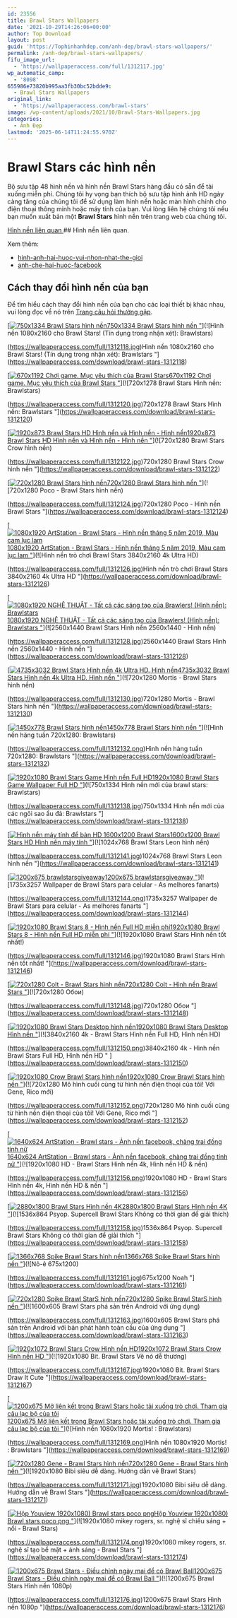 ```yaml
---
id: 23556
title: Brawl Stars Wallpapers
date: '2021-10-29T14:26:06+00:00'
author: Top Download
layout: post
guid: 'https://Tophinhanhdep.com/anh-dep/brawl-stars-wallpapers/'
permalink: /anh-dep/brawl-stars-wallpapers/
fifu_image_url:
  - 'https://wallpaperaccess.com/full/1312117.jpg'
wp_automatic_camp:
  - '8098'
655986e73820b995aa3fb30bc52bdde9:
  - Brawl Stars Wallpapers
original_link:
  - 'https://wallpaperaccess.com/brawl-stars'
image: /wp-content/uploads/2021/10/Brawl-Stars-Wallpapers.jpg
categories:
  - Ảnh Đẹp
lastmod: '2025-06-14T11:24:55.970Z'
---
```

# Brawl Stars các hình nền

Bộ sưu tập 48 hình nền và hình nền Brawl Stars hàng đầu có sẵn để tải xuống miễn phí. Chúng tôi hy vọng bạn thích bộ sưu tập hình ảnh HD ngày càng tăng của chúng tôi để sử dụng làm hình nền hoặc màn hình chính cho điện thoại thông minh hoặc máy tính của bạn. Vui lòng liên hệ chúng tôi nếu bạn muốn xuất bản một **Brawl Stars** hình nền trên trang web của chúng tôi.

[Hình nền liên quan ](#related) ## Hình nền liên quan.

   
 Xem thêm:

   
- [hinh-anh-hai-huoc-vui-nhon-nhat-the-gioi](https://tophinhanhdep.com/anh-hai-huoc/hinh-anh-hai-huoc-vui-nhon-nhat-the-gioi/)
- [anh-che-hai-huoc-facebook](https://tophinhanhdep.com/anh-che/anh-che-hai-huoc-facebook/)

## Cách thay đổi hình nền của bạn

Để tìm hiểu cách thay đổi hình nền của bạn cho các loại thiết bị khác nhau, vui lòng đọc về nó trên [Trang câu hỏi thường gặp](https://tophinhanhdep.com/faq/).

  
[[![750x1334 Brawl Stars hình nền](https://wallpaperaccess.com/full/1312117.jpg)750x1334 Brawl Stars hình nền "](https://wallpaperaccess.com/download/brawl-stars-1312117)](![Hình nền 1080x2160 cho Brawl Stars! (Tín dụng trong nhận xét): Brawlstars)

(https://wallpaperaccess.com/full/1312118.jpg)Hình nền 1080x2160 cho Brawl Stars! (Tín dụng trong nhận xét): Brawlstars "](https://wallpaperaccess.com/download/brawl-stars-1312118)

[[![670x1192 Chơi game.  Mục yêu thích của Brawl Stars](https://wallpaperaccess.com/full/1297135.jpg)670x1192 Chơi game. Mục yêu thích của Brawl Stars "](https://wallpaperaccess.com/download/brawl-stars-1297135)](![720x1278 Brawl Stars Hình nền: Brawlstars)

(https://wallpaperaccess.com/full/1312120.jpg)720x1278 Brawl Stars Hình nền: Brawlstars "](https://wallpaperaccess.com/download/brawl-stars-1312120)

[[![1920x873 Brawl Stars HD Hình nền và Hình nền - Hình nền](https://wallpaperaccess.com/full/1312121.jpg)1920x873 Brawl Stars HD Hình nền và Hình nền - Hình nền "](https://wallpaperaccess.com/download/brawl-stars-1312121)](![720x1280 Brawl Stars Crow hình nền)

(https://wallpaperaccess.com/full/1312122.jpg)720x1280 Brawl Stars Crow hình nền "](https://wallpaperaccess.com/download/brawl-stars-1312122)

[[![720x1280 Brawl Stars hình nền](https://wallpaperaccess.com/full/1312123.jpg)720x1280 Brawl Stars hình nền "](https://wallpaperaccess.com/download/brawl-stars-1312123)](![720x1280 Poco - Brawl Stars hình nền)

(https://wallpaperaccess.com/full/1312124.jpg)720x1280 Poco - Hình nền Brawl Stars "](https://wallpaperaccess.com/download/brawl-stars-1312124)

[[![1080x1920 ArtStation - Brawl Stars - Hình nền tháng 5 năm 2019, Màu cam lục lam](https://wallpaperaccess.com/full/1312125.jpg) 1080x1920 ArtStation - Brawl Stars - Hình nền tháng 5 năm 2019, Màu cam lục lam "](https://wallpaperaccess.com/download/brawl-stars-1312125)](![Hình nền trò chơi Brawl Stars 3840x2160 4k Ultra HD)

(https://wallpaperaccess.com/full/1312126.jpg)Hình nền trò chơi Brawl Stars 3840x2160 4k Ultra HD "](https://wallpaperaccess.com/download/brawl-stars-1312126)

[[![1080x1920 NGHỆ THUẬT - Tất cả các sáng tạo của Brawlers!  (Hình nền): Brawlstars](https://wallpaperaccess.com/full/1312127.jpg)1080x1920 NGHỆ THUẬT - Tất cả các sáng tạo của Brawlers! (Hình nền): Brawlstars "](https://wallpaperaccess.com/download/brawl-stars-1312127)](![2560x1440 Brawl Stars Hình nền 2560x1440 - Hình nền)

(https://wallpaperaccess.com/full/1312128.jpg)2560x1440 Brawl Stars Hình nền 2560x1440 - Hình nền "](https://wallpaperaccess.com/download/brawl-stars-1312128)

[[![4735x3032 Brawl Stars Hình nền 4k Ultra HD.  Hình nền](https://wallpaperaccess.com/full/1312129.png)4735x3032 Brawl Stars Hình nền 4k Ultra HD. Hình nền "](https://wallpaperaccess.com/download/brawl-stars-1312129)](![720x1280 Mortis - Brawl Stars hình nền)

(https://wallpaperaccess.com/full/1312130.jpg)720x1280 Mortis - Brawl Stars hình nền "](https://wallpaperaccess.com/download/brawl-stars-1312130)

[[![1450x778 Brawl Stars hình nền](https://wallpaperaccess.com/full/1312131.jpg)1450x778 Brawl Stars hình nền "](https://wallpaperaccess.com/download/brawl-stars-1312131)](![Hình nền hàng tuần 720x1280: Brawlstars)

(https://wallpaperaccess.com/full/1312132.png)Hình nền hàng tuần 720x1280: Brawlstars "](https://wallpaperaccess.com/download/brawl-stars-1312132)

[[![1920x1080 Brawl Stars Game Hình nền Full HD](https://wallpaperaccess.com/full/1312134.jpg)1920x1080 Brawl Stars Game Wallpaper Full HD "](https://wallpaperaccess.com/download/brawl-stars-1312134)](![750x1334 Hình nền mới của brawl stars: Brawlstars)

(https://wallpaperaccess.com/full/1312138.jpg)750x1334 Hình nền mới của các ngôi sao ẩu đả: Brawlstars "](https://wallpaperaccess.com/download/brawl-stars-1312138)

[[![Hình nền máy tính để bàn HD 1600x1200 Brawl Stars](https://wallpaperaccess.com/full/1312140.jpg)1600x1200 Brawl Stars HD Hình nền máy tính "](https://wallpaperaccess.com/download/brawl-stars-1312140)](![1024x768 Brawl Stars Leon hình nền)

(https://wallpaperaccess.com/full/1312141.jpg)1024x768 Brawl Stars Leon hình nền "](https://wallpaperaccess.com/download/brawl-stars-1312141)

 [[![1200x675 brawlstarsgiveaway](https://wallpaperaccess.com/full/1312142.jpg)1200x675 brawlstarsgiveaway "](https://wallpaperaccess.com/download/brawl-stars-1312142)](![1735x3257 Wallpaper de Brawl Stars para celular - As melhores fanarts)

(https://wallpaperaccess.com/full/1312144.png)1735x3257 Wallpaper de Brawl Stars para celular - As melhores fanarts "](https://wallpaperaccess.com/download/brawl-stars-1312144)

[[![1920x1080 Brawl Stars 8 - Hình nền Full HD miễn phí](https://wallpaperaccess.com/full/1312145.jpg)1920x1080 Brawl Stars 8 - Hình nền Full HD miễn phí "](https://wallpaperaccess.com/download/brawl-stars-1312145)](![1920x1080 Brawl Stars Hình nền tốt nhất!)

(https://wallpaperaccess.com/full/1312146.jpg)1920x1080 Brawl Stars Hình nền tốt nhất! "](https://wallpaperaccess.com/download/brawl-stars-1312146)

[[![720x1280 Colt - Brawl Stars hình nền](https://wallpaperaccess.com/full/1312147.jpg)720x1280 Colt - Hình nền Brawl Stars "](https://wallpaperaccess.com/download/brawl-stars-1312147)](![720x1280 Обои)

(https://wallpaperaccess.com/full/1312148.jpg)720x1280 Обои "](https://wallpaperaccess.com/download/brawl-stars-1312148)

[[![1920x1080 Brawl Stars Desktop hình nền](https://wallpaperaccess.com/full/1312149.jpg)1920x1080 Brawl Stars Desktop Hình nền "](https://wallpaperaccess.com/download/brawl-stars-1312149)](![3840x2160 4k - Brawl Stars Hình nền Full HD, Hình nền HD)

(https://wallpaperaccess.com/full/1312150.png)3840x2160 4k - Hình nền Brawl Stars Full HD, Hình nền HD " ](https://wallpaperaccess.com/download/brawl-stars-1312150)

[[![1920x1080 Crow Brawl Stars hình nền](https://wallpaperaccess.com/full/1312151.png)1920x1080 Crow Brawl Stars hình nền "](https://wallpaperaccess.com/download/brawl-stars-1312151)](![720x1280 Mô hình cuối cùng từ hình nền điện thoại của tôi!  Với Gene, Rico mới)

(https://wallpaperaccess.com/full/1312152.png)720x1280 Mô hình cuối cùng từ hình nền điện thoại của tôi! Với Gene, Rico mới "](https://wallpaperaccess.com/download/brawl-stars-1312152)

[[![1640x624 ArtStation - Brawl stars - Ảnh nền facebook, chàng trai đồng tính nữ](https://wallpaperaccess.com/full/1312153.jpg)1640x624 ArtStation - Brawl stars - Ảnh nền facebook, chàng trai đồng tính nữ "](https://wallpaperaccess.com/download/brawl-stars-1312153)](![1920x1080 HD - Brawl Stars Hình nền 4k, Hình nền HD & nền)

(https://wallpaperaccess.com/full/1312156.png)1920x1080 HD - Brawl Stars Hình nền 4k, Hình nền HD &amp; nền "](https://wallpaperaccess.com/download/brawl-stars-1312156)

[[![2880x1800 Brawl Stars Hình nền 4K](https://wallpaperaccess.com/full/1312157.jpg)2880x1800 Brawl Stars Hình nền 4K "](https://wallpaperaccess.com/download/brawl-stars-1312157)](![1536x864 Psyop.  Supercell Brawl Stars Không có thời gian để giải thích)

(https://wallpaperaccess.com/full/1312158.jpg)1536x864 Psyop. Supercell Brawl Stars Không có thời gian để giải thích "](https://wallpaperaccess.com/download/brawl-stars-1312158)

[[![1366x768 Spike Brawl Stars hình nền](https://wallpaperaccess.com/full/1312159.png)1366x768 Spike Brawl Stars hình nền "](https://wallpaperaccess.com/download/brawl-stars-1312159)](![Nô-ê 675x1200)

(https://wallpaperaccess.com/full/1312161.jpg)675x1200 Noah "](https://wallpaperaccess.com/download/brawl-stars-1312161)

[[![720x1280 Spike Brawl StarS hình nền](https://wallpaperaccess.com/full/1312162.jpg)720x1280 Spike Brawl StarS hình nền "](https://wallpaperaccess.com/download/brawl-stars-1312162)](![1600x605 Brawl Stars phá sản trên Android với ứng dụng)

(https://wallpaperaccess.com/full/1312163.jpg)1600x605 Brawl Stars phá sản trên Android với bản phát hành toàn cầu của ứng dụng "](https://wallpaperaccess.com/download/brawl-stars-1312163)

[[![1920x1072 Brawl Stars Crow Hình nền HD](https://wallpaperaccess.com/full/1312165.jpg)1920x1072 Brawl Stars Crow Hình nền HD "](https://wallpaperaccess.com/download/brawl-stars-1312165)](![1920x1080 Bit.  Brawl Stars Vẽ nó dễ thương)

(https://wallpaperaccess.com/full/1312167.jpg)1920x1080 Bit. Brawl Stars Draw It Cute "](https://wallpaperaccess.com/download/brawl-stars-1312167)

[[![1200x675 Mở liên kết trong Brawl Stars hoặc tải xuống trò chơi.  Tham gia câu lạc bộ của tôi](https://wallpaperaccess.com/full/1312168.jpg)1200x675 Mở liên kết trong Brawl Stars hoặc tải xuống trò chơi. Tham gia câu lạc bộ của tôi "](https://wallpaperaccess.com/download/brawl-stars-1312168)](![Hình nền 1080x1920 Mortis!  : Brawlstars)

(https://wallpaperaccess.com/full/1312169.png)Hình nền 1080x1920 Mortis! : Brawlstars "](https://wallpaperaccess.com/download/brawl-stars-1312169)

[[![720x1280 Gene - Brawl Stars hình nền](https://wallpaperaccess.com/full/1312170.jpg)720x1280 Gene - Brawl Stars hình nền "](https://wallpaperaccess.com/download/brawl-stars-1312170)](![1920x1080 Bibi siêu dễ dàng.  Hướng dẫn vẽ Brawl Stars)

(https://wallpaperaccess.com/full/1312171.jpg)1920x1080 Bibi siêu dễ dàng. Hướng dẫn vẽ Brawl Stars "](https://wallpaperaccess.com/download/brawl-stars-1312171)

[[![Hộp Youview 1920x1080) Brawl stars poco png](https://wallpaperaccess.com/full/1312173.png)Hộp Youview 1920x1080) Brawl stars poco png "](https://wallpaperaccess.com/download/brawl-stars-1312173)](![1920x1080 mikey rogers, sr.  nghệ sĩ chiếu sáng + nổi - Brawl Stars)

(https://wallpaperaccess.com/full/1312174.png)1920x1080 mikey rogers, sr. nghệ sĩ tạo bề mặt + ánh sáng - Brawl Stars "](https://wallpaperaccess.com/download/brawl-stars-1312174)

[[![1200x675 Brawl Stars - Điều chỉnh ngày mai để có Brawl Ball](https://wallpaperaccess.com/full/1312175.jpg)1200x675 Brawl Stars - Điều chỉnh ngày mai để có Brawl Ball "](https://wallpaperaccess.com/download/brawl-stars-1312175)](![1200x675 Brawl Stars Hình nền 1080p)

(https://wallpaperaccess.com/full/1312176.jpg)1200x675 Brawl Stars Hình nền 1080p "](https://wallpaperaccess.com/download/brawl-stars-1312176)
